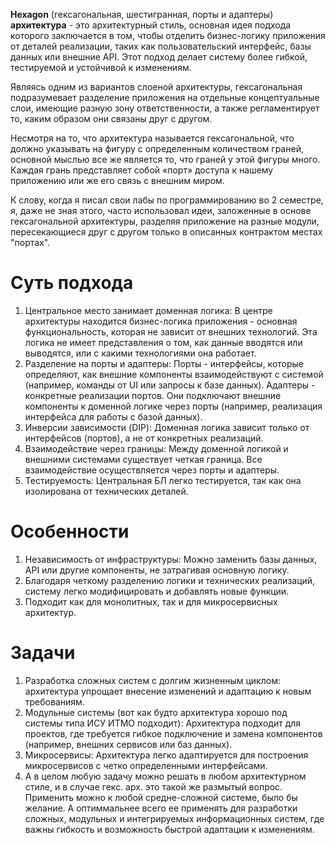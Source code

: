 **Hexagon** (гексагональная, шестигранная, порты и адаптеры) **архитектура** - это архитектурный стиль, основная идея подхода которого заключается в том, чтобы отделить бизнес-логику приложения от деталей реализации, таких как пользовательский интерфейс, базы данных или внешние API. Этот подход делает систему более гибкой, тестируемой и устойчивой к изменениям.

Являясь одним из вариантов слоеной архитектуры, гексагональная подразумевает разделение приложения на отдельные концептуальные слои, имеющие разную зону ответственности, а также регламентирует то, каким образом они связаны друг с другом.

Несмотря на то, что архитектура называется гексагональной, что должно указывать на фигуру с определенным количеством граней, основной мыслью все же является то, что граней у этой фигуры много. Каждая грань представляет собой «порт» доступа к нашему приложению или же его связь с внешним миром.

К слову, когда я писал свои лабы по программированию во 2 семестре, я, даже не зная этого, часто использовал идеи, заложенные в основе гексагональной архитектуры, разделяя приложение на разные модули, пересекающиеся друг с другом только в описанных контрактом местах "портах".

# Суть подхода

1. Центральное место занимает доменная логика: В центре архитектуры находится бизнес-логика приложения - основная функциональность, которая не зависит от внешних технологий. Эта логика не имеет представления о том, как данные вводятся или выводятся, или с какими технологиями она работает.
2. Разделение на порты и адаптеры: Порты - интерфейсы, которые определяют, как внешние компоненты взаимодействуют с системой (например, команды от UI или запросы к базе данных). Адаптеры - конкретные реализации портов. Они подключают внешние компоненты к доменной логике через порты (например, реализация интерфейса для работы с базой данных).
3. Инверсии зависимости (DIP): Доменная логика зависит только от интерфейсов (портов), а не от конкретных реализаций.
4. Взаимодействие через границы: Между доменной логикой и внешними системами существует четкая граница. Все взаимодействие осуществляется через порты и адаптеры.
5. Тестируемость: Центральная БЛ легко тестируется, так как она изолирована от технических деталей.

# Особенности

1. Независимость от инфраструктуры: Можно заменить базы данных, API или другие компоненты, не затрагивая основную логику.
2. Благодаря четкому разделению логики и технических реализаций, систему легко модифицировать и добавлять новые функции.
3. Подходит как для монолитных, так и для микросервисных архитектур.

# Задачи

1. Разработка сложных систем с долгим жизненным циклом: архитектура упрощает внесение изменений и адаптацию к новым требованиям.
2. Модульные системы (вот как будто архитектура хорошо под системы типа ИСУ ИТМО подходит): Архитектура подходит для проектов, где требуется гибкое подключение и замена компонентов (например, внешних сервисов или баз данных).
3. Микросервисы: Архитектура легко адаптируется для построения микросервисов с четко определенными интерфейсами.
4. А в целом любую задачу можно решать в любом архитектурном стиле, и в случае гекс. арх. это такой же размытый вопрос. Применить можно к любой средне-сложной системе, было бы желание. А оптиммальнее всего ее применять для разработки сложных, модульных и интегрируемых информационных систем, где важны гибкость и возможность быстрой адаптации к изменениям.
